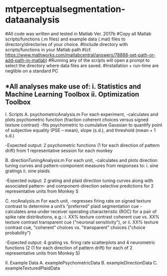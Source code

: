 # mtperceptualsegmentation-dataanalysis
#All code was written and tested in Matlab Ver. 2017b
#Copy all Matlab scripts/functions (.m files) and example data (.mat) files to directory/directories of your choice.
#Include directory with scripts/functions in your Matlab path
#(cf. https://www.mathworks.com/matlabcentral/answers/78888-set-path-or-add-path-in-matlab)
#Running any of the scripts will open a prompt to select the directory where data files are saved.
#Installation + run-time are neglible on a standard PC

*All analyses make use of:
i. Statistics and Machine Learning Toolbox
ii. Optimization Toolbox
---------------------------------------
I. Scripts
A. psychometricAnalysis.m
For each experiment,
-calculates and plots psychometric function (fraction coherent choices versus signed texture contrast)
-fits psychometric to cumulative Gaussian to quantify point of subjective equality (PSE – mean), slope (s.d.), and threshold (mean + 1 s.d.)

-Expected output: 2 psychometric functions (1 for each direction of pattern drift) from 1 representative session for each monkey

B. directionTuningAnalysis.m
For each unit,
-calculates and plots direction tuning curves and pattern-component measures from responses to:
i. sine gratings
ii. sine plaids

-Expected output: 2 grating and plaid direction tuning curves along with associated pattern- and component-direction selective predictions for 2 representative units from Monkey S

C. rocAnalysis.m
For each unit,
-regresses firing rate on signed texture contrast to determine a unit’s “preferred” plaid segmentation cue
-calculates area under receiver operating characteristic (ROC) for a pair of spike rate distributions, e.g.:
i. XX% texture contrast coherent cue vs. XX% texture contrast transparent cue ("neuronal sensitivity"), or
ii. XX% texture contrast cue, "coherent" choices vs. "transparent" choices ("choice probability")

-Expected output: 4 grating vs. firing rate scatterplots and 4 neurometric functions (2 (1 for each direction of pattern drift) for each of 2 representative units from Monkey S)

II. Example Data
A. examplePsychometricData
B. exampleDirectionData
C. exampleTexturedPlaidData



